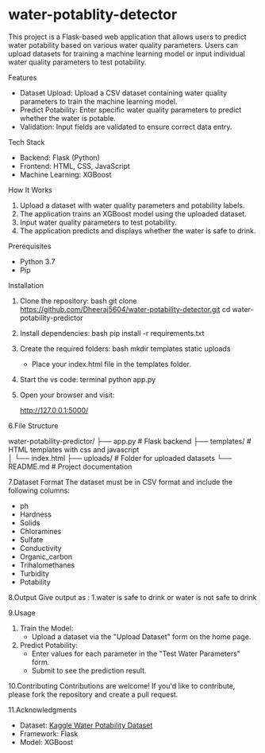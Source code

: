 # water-potablity-detector

This project is a Flask-based web application that allows users to predict water potability based on various water quality parameters. Users can upload datasets for training a machine learning model or input individual water quality parameters to test potability.

Features
- Dataset Upload: Upload a CSV dataset containing water quality parameters to train the machine learning model.
- Predict Potability: Enter specific water quality parameters to predict whether the water is potable.
- Validation: Input fields are validated to ensure correct data entry.

Tech Stack
- Backend: Flask (Python)
- Frontend: HTML, CSS, JavaScript
- Machine Learning: XGBoost

How It Works
1. Upload a dataset with water quality parameters and potability labels.
2. The application trains an XGBoost model using the uploaded dataset.
3. Input water quality parameters to test potability.
4. The application predicts and displays whether the water is safe to drink.

Prerequisites
- Python 3.7
- Pip

Installation

1. Clone the repository:
   bash
   git clone https://github.com/Dheeraj5604/water-potability-detector.git
   cd water-potability-predictor
   

2. Install dependencies:
bash
   pip install -r requirements.txt

3. Create the required folders:
bash
   mkdir templates static uploads
 
   - Place your index.html file in the templates folder.
   

4. Start the vs code:
terminal
   python app.py
  

5. Open your browser and visit:
   
   http://127.0.0.1:5000/

6.File Structure

water-potability-predictor/
├── app.py               # Flask backend 
├── templates/           # HTML templates with css and javascript  
│   └── index.html
├── uploads/             # Folder for uploaded datasets
└── README.md            # Project documentation


7.Dataset Format
The dataset must be in CSV format and include the following columns:
- ph
- Hardness
- Solids
- Chloramines
- Sulfate
- Conductivity
- Organic_carbon
- Trihalomethanes
- Turbidity
- Potability

8.Output 
Give output as :
1.water is safe to drink or water is not safe to drink

9.Usage
1. Train the Model:
   - Upload a dataset via the "Upload Dataset" form on the home page.
2. Predict Potability:
   - Enter values for each parameter in the "Test Water Parameters" form.
   - Submit to see the prediction result.

10.Contributing
Contributions are welcome! If you'd like to contribute, please fork the repository and create a pull request.

 11.Acknowledgments
- Dataset: [Kaggle Water Potability Dataset](https://www.kaggle.com/datasets/adityakadiwal/water-potability)
- Framework: Flask
- Model: XGBoost
